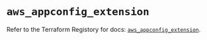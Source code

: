 # `aws_appconfig_extension`

Refer to the Terraform Registory for docs: [`aws_appconfig_extension`](https://registry.terraform.io/providers/hashicorp/aws/5.20.1/docs/resources/appconfig_extension).
